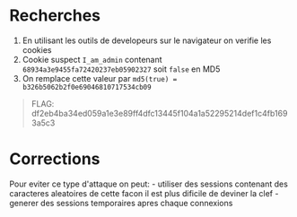 # Recherches

1. En utilisant les outils de developeurs sur le navigateur on verifie les cookies
2. Cookie suspect `I_am_admin` contenant `68934a3e9455fa72420237eb05902327` soit `false` en MD5
3. On remplace cette valeur par `md5(true) = b326b5062b2f0e69046810717534cb09`

> FLAG: df2eb4ba34ed059a1e3e89ff4dfc13445f104a1a52295214def1c4fb1693a5c3

# Corrections

Pour eviter ce type d'attaque on peut:
     - utiliser des sessions contenant des caracteres aleatoires de cette facon il est plus dificile de deviner la clef
     - generer des sessions temporaires apres chaque connexions


